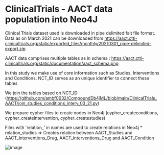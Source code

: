 
# ClinicalTrials - AACT data population into Neo4J

Clinical Trials dataset used is downloaded in pipe delimited falt file format. Data as on March 2021 can be downloaded from https://aact.ctti-clinicaltrials.org/static/exported_files/monthly/20210301_pipe-delimited-export.zip


AACT data comprises multiple tables as in schema : https://aact.ctti-clinicaltrials.org/static/documentation/aact_schema.png

In this study we make use of core information such as Studies, Interventions and Conditions. NCT_ID serves as an unique identifier to connect these tables

We join the tables based on NCT_ID (https://github.com/ambf0632/CompoundDb4jML/blob/main/ClinicalTrials_AACT/join_studies_conditions_interv_03_21.py)

We prepare cypher files to create nodes in Neo4j (cypher_createconditions, cypher_createintervention, cypher_createstudies)

Files with 'relation_' in names are used to create relations in Neo4j
  	* relation_studies => Creates relation between AACT_Studies and AACT_Interventions_Drug, AACT_Interventions_Drug and AACT_Condition
	


![image](https://user-images.githubusercontent.com/59961900/124712810-64049680-df1d-11eb-9b40-0e4013ead586.png)
